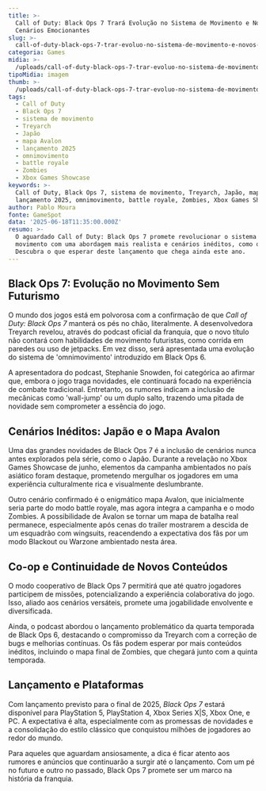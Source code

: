 ```yaml
---
title: >-
  Call of Duty: Black Ops 7 Trará Evolução no Sistema de Movimento e Novos
  Cenários Emocionantes
slug: >-
  call-of-duty-black-ops-7-trar-evoluo-no-sistema-de-movimento-e-novos-cenrios-emocionantes
categoria: Games
midia: >-
  /uploads/call-of-duty-black-ops-7-trar-evoluo-no-sistema-de-movimento-e-novos-cenrios-emocionantes-thumb.jpg
tipoMidia: imagem
thumb: >-
  /uploads/call-of-duty-black-ops-7-trar-evoluo-no-sistema-de-movimento-e-novos-cenrios-emocionantes-thumb.jpg
tags:
  - Call of Duty
  - Black Ops 7
  - sistema de movimento
  - Treyarch
  - Japão
  - mapa Avalon
  - lançamento 2025
  - omnimovimento
  - battle royale
  - Zombies
  - Xbox Games Showcase
keywords: >-
  Call of Duty, Black Ops 7, sistema de movimento, Treyarch, Japão, mapa Avalon,
  lançamento 2025, omnimovimento, battle royale, Zombies, Xbox Games Showcase
author: Pablo Moura
fonte: GameSpot
data: '2025-06-18T11:35:00.000Z'
resumo: >-
  O aguardado Call of Duty: Black Ops 7 promete revolucionar o sistema de
  movimento com uma abordagem mais realista e cenários inéditos, como o Japão.
  Descubra o que esperar deste lançamento que chega ainda este ano.
---
```


## Black Ops 7: Evolução no Movimento Sem Futurismo

O mundo dos jogos está em polvorosa com a confirmação de que *Call of Duty: Black Ops 7* manterá os pés no chão, literalmente. A desenvolvedora Treyarch revelou, através do podcast oficial da franquia, que o novo título não contará com habilidades de movimento futuristas, como corrida em paredes ou uso de jetpacks. Em vez disso, será apresentada uma evolução do sistema de 'omnimovimento' introduzido em Black Ops 6.

A apresentadora do podcast, Stephanie Snowden, foi categórica ao afirmar que, embora o jogo traga novidades, ele continuará focado na experiência de combate tradicional. Entretanto, os rumores indicam a inclusão de mecânicas como 'wall-jump' ou um duplo salto, trazendo uma pitada de novidade sem comprometer a essência do jogo.

## Cenários Inéditos: Japão e o Mapa Avalon

Uma das grandes novidades de Black Ops 7 é a inclusão de cenários nunca antes explorados pela série, como o Japão. Durante a revelação no Xbox Games Showcase de junho, elementos da campanha ambientados no país asiático foram destaque, prometendo mergulhar os jogadores em uma experiência culturalmente rica e visualmente deslumbrante.

Outro cenário confirmado é o enigmático mapa Avalon, que inicialmente seria parte do modo battle royale, mas agora integra a campanha e o modo Zombies. A possibilidade de Avalon se tornar um mapa de batalha real permanece, especialmente após cenas do trailer mostrarem a descida de um esquadrão com wingsuits, reacendendo a expectativa dos fãs por um modo Blackout ou Warzone ambientado nesta área.

## Co-op e Continuidade de Novos Conteúdos

O modo cooperativo de Black Ops 7 permitirá que até quatro jogadores participem de missões, potencializando a experiência colaborativa do jogo. Isso, aliado aos cenários versáteis, promete uma jogabilidade envolvente e diversificada.

Ainda, o podcast abordou o lançamento problemático da quarta temporada de Black Ops 6, destacando o compromisso da Treyarch com a correção de bugs e melhorias contínuas. Os fãs podem esperar por mais conteúdos inéditos, incluindo o mapa final de Zombies, que chegará junto com a quinta temporada.

## Lançamento e Plataformas

Com lançamento previsto para o final de 2025, *Black Ops 7* estará disponível para PlayStation 5, PlayStation 4, Xbox Series X|S, Xbox One, e PC. A expectativa é alta, especialmente com as promessas de novidades e a consolidação do estilo clássico que conquistou milhões de jogadores ao redor do mundo.

Para aqueles que aguardam ansiosamente, a dica é ficar atento aos rumores e anúncios que continuarão a surgir até o lançamento. Com um pé no futuro e outro no passado, Black Ops 7 promete ser um marco na história da franquia.

